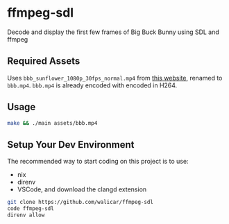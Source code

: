 # ffmpeg-sdl
Decode and display the first few frames of Big Buck Bunny using SDL and ffmpeg

## Required Assets
Uses `bbb_sunflower_1080p_30fps_normal.mp4` from [this website](https://peach.blender.org/download/), renamed to `bbb.mp4`. `bbb.mp4` is already encoded with encoded in H264.

## Usage
```sh
make && ./main assets/bbb.mp4
```

## Setup Your Dev Environment
The recommended way to start coding on this project is to use:
- nix
- direnv
- VSCode, and download the clangd extension

```sh
git clone https://github.com/walicar/ffmpeg-sdl
code ffmpeg-sdl
direnv allow
```
